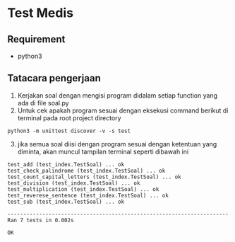 # Test Medis
## Requirement
- python3
## Tatacara pengerjaan
1. Kerjakan soal dengan mengisi program didalam setiap function yang ada di file soal.py
2. Untuk cek apakah program sesuai dengan eksekusi command berikut di terminal pada root project directory
```
python3 -m unittest discover -v -s test
```
3. jika semua soal diisi dengan program sesuai dengan ketentuan yang diminta, akan muncul tampilan terminal seperti dibawah ini
```
test_add (test_index.TestSoal) ... ok
test_check_palindrome (test_index.TestSoal) ... ok
test_count_capital_letters (test_index.TestSoal) ... ok
test_division (test_index.TestSoal) ... ok
test_multiplication (test_index.TestSoal) ... ok
test_reverese_sentence (test_index.TestSoal) ... ok
test_sub (test_index.TestSoal) ... ok

----------------------------------------------------------------------
Ran 7 tests in 0.002s

OK
```